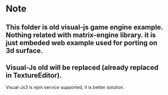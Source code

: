 
# Note

## This folder is old visual-js game engine example. Nothing related with matrix-engine library. it is just embeded web example used for porting on 3d surface.

## Visual-Js old will be replaced (already replaced in TextureEditor).
Visual-Js3 is npm service supported, it is better solution.
